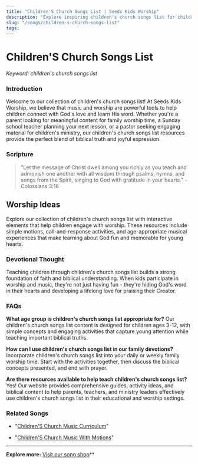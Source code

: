 ```yaml
---
title: "Children'S Church Songs List | Seeds Kids Worship"
description: "Explore inspiring children's church songs list for children's worship and faith development. Biblical music resources for families and ministry."
slug: "/songs/children-s-church-songs-list"
tags:
---
```


# Children'S Church Songs List

_Keyword: children's church songs list_

### Introduction

Welcome to our collection of children's church songs list! At Seeds Kids Worship, we believe that music and worship are powerful tools to help children connect with God's love and learn His word. Whether you're a parent looking for meaningful content for family worship time, a Sunday school teacher planning your next lesson, or a pastor seeking engaging material for children's ministry, our children's church songs list resources provide the perfect blend of biblical truth and joyful expression.

### Scripture

> "Let the message of Christ dwell among you richly as you teach and admonish one another with all wisdom through psalms, hymns, and songs from the Spirit, singing to God with gratitude in your hearts." - Colossians 3:16

## Worship Ideas

Explore our collection of children's church songs list with interactive elements that help children engage with worship. These resources include simple motions, call-and-response activities, and age-appropriate musical experiences that make learning about God fun and memorable for young hearts.

### Devotional Thought

Teaching children through children's church songs list builds a strong foundation of faith and biblical understanding. When kids participate in worship and music, they're not just having fun - they're hiding God's word in their hearts and developing a lifelong love for praising their Creator.

### FAQs

**What age group is children's church songs list appropriate for?**
Our children's church songs list content is designed for children ages 3-12, with simple concepts and engaging activities that capture young attention while teaching important biblical truths.

**How can I use children's church songs list in our family devotions?**
Incorporate children's church songs list into your daily or weekly family worship time. Start with the activities together, then discuss the biblical concepts presented, and end with prayer.

**Are there resources available to help teach children's church songs list?**
Yes! Our website provides comprehensive guides, activity ideas, and biblical content to help parents, teachers, and ministry leaders effectively use children's church songs list in their educational and worship settings.

### Related Songs

- "[Children'S Church Music Curriculum](/songs/children-s-church-music-curriculum/)"

- "[Children'S Church Music With Motions](/songs/children-s-church-music-with-motions/)"

---

**Explore more:** [Visit our song shop](https://seedskidsworship.com/shop)**

<!-- Schema Markup -->
<script type="application/ld+json">
{
  "@context": "https://schema.org",
  "@type": "MusicRecording",
  "name": "Children'S Church Songs List",
  "byArtist": {
    "@type": "MusicGroup",
    "name": "Seeds Kids Worship"
  },
  "isFamilyFriendly": true,
  "url": "https://seedskidsworship.com/songs/children-s-church-songs-list/"
}
</script>